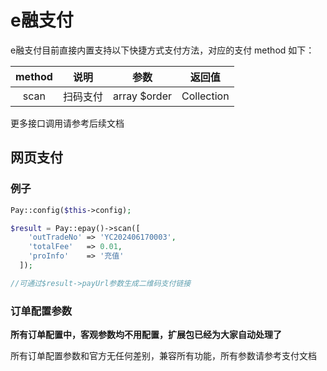 # e融支付

e融支付目前直接内置支持以下快捷方式支付方法，对应的支付 method 如下：

|  method  |   说明   |      参数      |    返回值     |
|:--------:|:------:|:------------:|:----------:|
|   scan   |  扫码支付  | array $order | Collection |

更多接口调用请参考后续文档

## 网页支付

### 例子

```php
Pay::config($this->config);

$result = Pay::epay()->scan([
    'outTradeNo' => 'YC202406170003',
    'totalFee'   => 0.01,
    'proInfo'    => '充值'
  ]);

//可通过$result->payUrl参数生成二维码支付链接
```

### 订单配置参数

**所有订单配置中，客观参数均不用配置，扩展包已经为大家自动处理了**

所有订单配置参数和官方无任何差别，兼容所有功能，所有参数请参考支付文档
